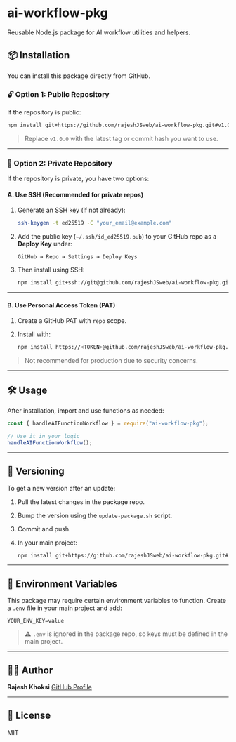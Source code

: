 # ai-workflow-pkg

Reusable Node.js package for AI workflow utilities and helpers.

## 📦 Installation

You can install this package directly from GitHub.

### 🔓 Option 1: Public Repository

If the repository is public:

```bash
npm install git+https://github.com/rajeshJSweb/ai-workflow-pkg.git#v1.0.0
```

> Replace `v1.0.0` with the latest tag or commit hash you want to use.

---

### 🔐 Option 2: Private Repository

If the repository is private, you have two options:

#### A. Use SSH (Recommended for private repos)

1. Generate an SSH key (if not already):

   ```bash
   ssh-keygen -t ed25519 -C "your_email@example.com"
   ```

2. Add the public key (`~/.ssh/id_ed25519.pub`) to your GitHub repo as a **Deploy Key** under:

   ```
   GitHub → Repo → Settings → Deploy Keys
   ```

3. Then install using SSH:

   ```bash
   npm install git+ssh://git@github.com/rajeshJSweb/ai-workflow-pkg.git#v1.0.0
   ```

---

#### B. Use Personal Access Token (PAT)

1. Create a GitHub PAT with `repo` scope.
2. Install with:

   ```bash
   npm install https://<TOKEN>@github.com/rajeshJSweb/ai-workflow-pkg.git#v1.0.0
   ```

> Not recommended for production due to security concerns.

---

## 🛠 Usage

After installation, import and use functions as needed:

```js
const { handleAIFunctionWorkflow } = require("ai-workflow-pkg");

// Use it in your logic
handleAIFunctionWorkflow();
```

---

## 🔄 Versioning

To get a new version after an update:

1. Pull the latest changes in the package repo.
2. Bump the version using the `update-package.sh` script.
3. Commit and push.
4. In your main project:

   ```bash
   npm install git+https://github.com/rajeshJSweb/ai-workflow-pkg.git#v1.0.X
   ```

---

## 📁 Environment Variables

This package may require certain environment variables to function. Create a `.env` file in your main project and add:

```
YOUR_ENV_KEY=value
```

> ⚠️ `.env` is ignored in the package repo, so keys must be defined in the main project.

---

## 👨‍💻 Author

**Rajesh Khoksi**
[GitHub Profile](https://github.com/rajeshJSweb)

---

## 📝 License

MIT

